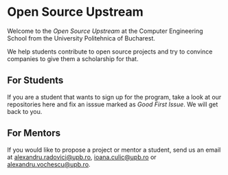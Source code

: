 # Open Source Upstream

Welcome to the *Open Source Upstream* at the Computer Engineering School from
the University Politehnica of Bucharest.

We help students contribute to open source projects and try to convince companies to give
them a scholarship for that.

## For Students

If you are a student that wants to sign up for the program, take a look at our repositories here and fix an isssue
marked as *Good First Issue*. We will get back to you.

## For Mentors

If you would like to propose a project or mentor a student, send us an email 
at alexandru.radovici@upb.ro, ioana.culic@upb.ro 
or alexandru.vochescu@upb.ro.
